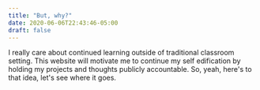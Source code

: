 ```yaml
---
title: "But, why?"
date: 2020-06-06T22:43:46-05:00
draft: false
---
```


I really care about continued learning outside of traditional classroom setting. This website
will motivate me to continue my self edification by holding my projects and thoughts publicly accountable.
So, yeah, here's to that idea, let's see where it goes.